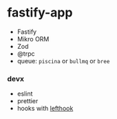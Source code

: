 # fastify-app

- Fastify
- Mikro ORM
- Zod
- @trpc
- queue: `piscina` or `bullmq` or `bree`


### devx
- eslint
- prettier
- hooks with [lefthook](https://github.com/evilmartians/lefthook/blob/master/docs/full_guide.md)